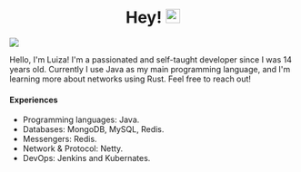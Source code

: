 <div align="center">
   <h1>Hey! <img src="https://media.giphy.com/media/hvRJCLFzcasrR4ia7z/giphy.gif" width="25px"></h1>
</div>

<img align="center" src="https://github-readme-stats.vercel.app/api?username=mluizaa00&count_private=true&show_icons=true&hide_title=true&theme=dark"/>

Hello, I'm Luiza! I'm a passionated and self-taught developer since I was 14 years old. Currently I use Java as my main programming language, and I'm learning more about networks using Rust. Feel free to reach out!

#### Experiences

- Programming languages: Java.
- Databases: MongoDB, MySQL, Redis.
- Messengers: Redis.
- Network & Protocol: Netty.
- DevOps: Jenkins and Kubernates.
